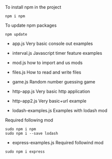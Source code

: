 To install npm in the project
```
npm i npm
```

To update npm packages
```
npm update
```

* app.js
Very basic console out examples

* interval.js
Javascript timer feature examples

* mod.js
how to import and us mods

* files.js
How to read and write files

* game.js
Random number guessing game

* http-app.js
Very basic http application

* http-app2.js
Very basic+url example

* lodash-examples.js
Examples with lodash mod

Required following mod
```
sudo npm i npm
sudo npm i --save lodash
```

* express-examples.js
Required followind mod
```
sudo npm i express
```